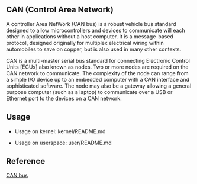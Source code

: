 CAN (Control Area Network)
---------------------------------------

A controller Area NetWork (CAN bus) is a robust vehicle bus standard designed
to allow microcontrollers and devices to communicate will each other in 
applications without a host computer. It is a message-based protocol, designed
originally for multiplex electrical wiring within automobiles to save on 
copper, but is also used in many other contexts.

CAN is a multi-master serial bus standard for connecting Electronic Control 
Units [ECUs] also known as nodes. Two or more nodes are required on the CAN 
network to communicate. The complexity of the node can range from a simple I/O
device up to an embedded computer with a CAN interface and sophisticated 
software. The node may also be a gateway allowing a general purpose computer 
(such as a laptop) to communicate over a USB or Ethernet port to the devices 
on a CAN network. 

## Usage

* Usage on kernel: kernel/README.md

* Usage on userspace: user/README.md

## Reference

[CAN bus](https://en.wikipedia.org/wiki/CAN_bus)
